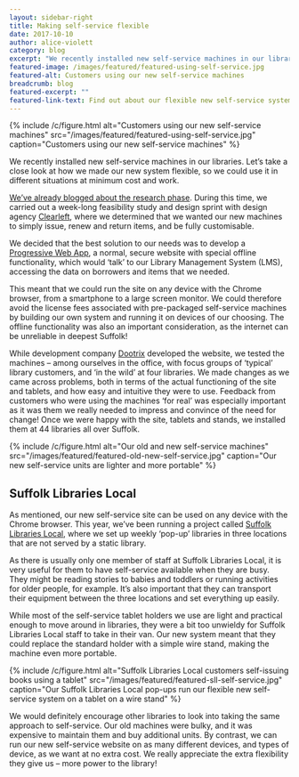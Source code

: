```yaml
---
layout: sidebar-right
title: Making self-service flexible
date: 2017-10-10
author: alice-violett
category: blog
excerpt: "We recently installed new self-service machines in our libraries. Let’s take a close look at how we made our new system flexible, so we could use it in different situations at minimum cost and work."
featured-image: /images/featured/featured-using-self-service.jpg
featured-alt: Customers using our new self-service machines
breadcrumb: blog
featured-excerpt: ""
featured-link-text: Find out about our flexible new self-service system
---
```


{% include /c/figure.html alt="Customers using our new self-service machines" src="/images/featured/featured-using-self-service.jpg" caption="Customers using our new self-service machines" %}

We recently installed new self-service machines in our libraries. Let’s take a close look at how we made our new system flexible, so we could use it in different situations at minimum cost and work.

[We’ve already blogged about the research phase](/blog/looking-at-building-new-library-self-service-software/). During this time, we carried out a week-long feasibility study and design sprint with design agency [Clearleft](https://www.clearleft.com), where we determined that we wanted our new machines to simply issue, renew and return items, and be fully customisable.

We decided that the best solution to our needs was to develop a [Progressive Web App](https://developers.google.com/web/progressive-web-apps/), a normal, secure website with special offline functionality, which would ‘talk’ to our Library Management System (LMS), accessing the data on borrowers and items that we needed.

This meant that we could run the site on any device with the Chrome browser, from a smartphone to a large screen monitor. We could therefore avoid the license fees associated with pre-packaged self-service machines by building our own system and running it on devices of our choosing. The offline functionality was also an important consideration, as the internet can be unreliable in deepest Suffolk!

While development company [Dootrix](http://dootrix.com/) developed the website, we tested the machines – among ourselves in the office, with focus groups of ‘typical’ library customers, and ‘in the wild’ at four libraries. We made changes as we came across problems, both in terms of the actual functioning of the site and tablets, and how easy and intuitive they were to use. Feedback from customers who were using the machines ‘for real’ was especially important as it was them we really needed to impress and convince of the need for change! Once we were happy with the site, tablets and stands, we installed them at 44 libraries all over Suffolk.

{% include /c/figure.html alt="Our old and new self-service machines" src="/images/featured/featured-old-new-self-service.jpg" caption="Our new self-service units are lighter and more portable" %}

## Suffolk Libraries Local

As mentioned, our new self-service site can be used on any device with the Chrome browser. This year, we’ve been running a project called [Suffolk Libraries Local](/local/), where we set up weekly ‘pop-up’ libraries in three locations that are not served by a static library.

As there is usually only one member of staff at Suffolk Libraries Local, it is very useful for them to have self-service available when they are busy. They might be reading stories to babies and toddlers or running activities for older people, for example. It’s also important that they can transport their equipment between the three locations and set everything up easily.

While most of the self-service tablet holders we use are light and practical enough to move around in libraries, they were a bit too unwieldy for Suffolk Libraries Local staff to take in their van. Our new system meant that they could replace the standard holder with a simple wire stand, making the machine even more portable.

{% include /c/figure.html alt="Suffolk Libraries Local customers self-issuing books using a tablet" src="/images/featured/featured-sll-self-service.jpg" caption="Our Suffolk Libraries Local pop-ups run our flexible new self-service system on a tablet on a wire stand" %}

We would definitely encourage other libraries to look into taking the same approach to self-service. Our old machines were bulky, and it was expensive to maintain them and buy additional units. By contrast, we can run our new self-service website on as many different devices, and types of device, as we want at no extra cost. We really appreciate the extra flexibility they give us – more power to the library!
